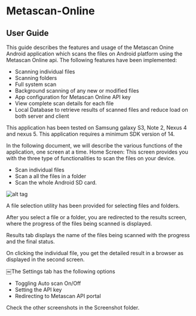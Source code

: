 Metascan-Online
===============
User Guide
-----------
This guide describes the features and usage of the Metascan Onine Android application which scans the files on Android platform using the Metascan Online api. 
The following features have been implemented:

- Scanning individual files
- Scanning folders
- Full system scan
- Background scanning of any new or modified files 
- App configuration for Metascan Online API key 
- View complete scan details for each file
- Local Database to retrieve results of scanned files and reduce load on both server and client

This application has been tested on Samsung galaxy S3, Note 2, Nexus 4 and nexus 5.
This application requires a minimum SDK version of 14.

In the following document, we will describe the various functions of the application, one screen at a time.
Home Screen: This screen provides you with the three type of functionalities to scan the files on your device.

- Scan individual files
- Scan a all the files in a folder
- Scan the whole Android SD card.

![alt tag](https://raw2.github.com/tanmaygarg/Metascan-Online/master/Screenshots/snap.jpeg)

A file selection utility has been provided for selecting files and folders.

After you select a file or a folder, you are redirected to the results screen, where the progress of the files being scanned is displayed.

Results tab displays the name of the files being scanned with the progress and the final status.

On clicking the individual file, you get the detailed result in a browser as displayed in the second screen.

￼The Settings tab has the following options

- Toggling Auto scan On/Off
- Setting the API key
- Redirecting to Metascan API portal

Check the other screenshots in the Screenshot folder.
